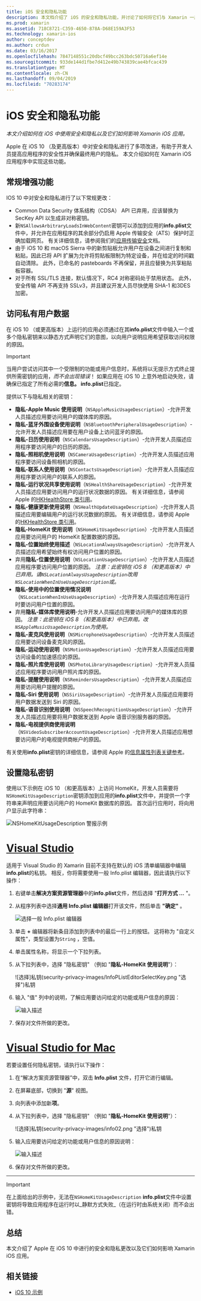 ```yaml
---
title: iOS 安全和隐私功能
description: 本文档介绍了 iOS 的安全和隐私功能，并讨论了如何将它们与 Xamarin 一起使用。 其中介绍了在 iOS 10 中进行的更新以及如何访问专用用户数据。
ms.prod: xamarin
ms.assetid: 718C8721-C359-4650-878A-D68E159A3F53
ms.technology: xamarin-ios
author: conceptdev
ms.author: crdun
ms.date: 03/16/2017
ms.openlocfilehash: 7847148551c20dbcf49bcc263bdc50716a6ef14e
ms.sourcegitcommit: 933de144d1fbe7d412e49b743839cae4bfcac439
ms.translationtype: MT
ms.contentlocale: zh-CN
ms.lasthandoff: 09/04/2019
ms.locfileid: "70283174"
---
```

# <a name="ios-security-and-privacy-features"></a>iOS 安全和隐私功能

_本文介绍如何在 iOS 中使用安全和隐私以及它们如何影响 Xamarin iOS 应用。_

Apple 在 iOS 10 （及更高版本）中对安全和隐私进行了多项改进，有助于开发人员提高应用程序的安全性并确保最终用户的隐私。 本文介绍如何在 Xamarin iOS 应用程序中实现这些功能。

<a name="General-Enhancements" />

## <a name="general-enhancements"></a>常规增强功能

IOS 10 中对安全和隐私进行了以下常规更改：

- Common Data Security 体系结构（CDSA） API 已弃用，应该替换为 SecKey API 以生成非对称密钥。
- 新`NSAllowsArbitraryLoadsInWebContent`密钥可以添加到应用的**info.plist**文件中，并允许在应用程序的其余部分仍启用 Apple 传输安全（ATS）保护时正确加载网页。 有关详细信息，请参阅我们的[应用传输安全](~/ios/app-fundamentals/ats.md)文档。
- 由于 iOS 10 和 macOS Sierra 中的新剪贴板允许用户在设备之间进行复制和粘贴，因此已将 API 扩展为允许将剪贴板限制为特定设备，并在给定的时间戳自动清除。 此外，已命名的 pasteboards 不再保留，并且应替换为共享粘贴板容器。
- 对于所有 SSL/TLS 连接，默认情况下，RC4 对称密码处于禁用状态。 此外，安全传输 API 不再支持 SSLv3，并且建议开发人员尽快使用 SHA-1 和3DES 加密。

<a name="Accessing-Private-User-Data" />

## <a name="accessing-private-user-data"></a>访问私有用户数据

在 iOS 10 （或更高版本）上运行的应用必须通过在其**info.plist**文件中输入一个或多个隐私密钥来以静态方式声明它们的意图，以向用户说明应用希望获取访问权限的原因。

> [!IMPORTANT]
> 当用户尝试访问其中一个受限制的功能或用户信息时，系统将以无提示方式终止提供所需密钥的应用，_而不会出现错误_！ 如果应用在 iOS 10 上意外地启动失败，请确保已指定了所有必需的**信息。 info.plist**已指定。

提供以下与隐私相关的密钥：

- **隐私-Apple Music 使用说明**（`NSAppleMusicUsageDescription`）-允许开发人员描述应用要访问用户的媒体库的原因。
- **隐私-蓝牙外围设备使用说明**（`NSBluetoothPeripheralUsageDescription`）-允许开发人员描述应用要在用户设备上访问蓝牙的原因。
- **隐私-日历使用说明**（`NSCalendarsUsageDescription`）-允许开发人员描述应用程序要访问用户的日历的原因。
- **隐私-照相机使用说明**（`NSCameraUsageDescription`）-允许开发人员描述应用程序要访问设备照相机的原因。
- **隐私-联系人使用说明**（`NSContactsUsageDescription`）-允许开发人员描述应用程序要访问用户的联系人的原因。
- **隐私-运行状况共享使用说明**（`NSHealthShareUsageDescription`）-允许开发人员描述应用要访问用户的运行状况数据的原因。 有关详细信息，请参阅 Apple 的[HKHealthStore 类引用](https://developer.apple.com/reference/healthkit/hkhealthstore)。
- **隐私-健康更新使用说明**（`NSHealthUpdateUsageDescription`）-允许开发人员描述应用要编辑用户的运行状况数据的原因。 有关详细信息，请参阅 Apple 的[HKHealthStore 类引用](https://developer.apple.com/reference/healthkit/hkhealthstore)。
- **隐私-HomeKit 使用说明**（`NSHomeKitUsageDescription`）-允许开发人员描述应用要访问用户的 HomeKit 配置数据的原因。
- **隐私-位置始终使用描述**（`NSLocationAlwaysUsageDescription`）-允许开发人员描述应用希望始终有权访问用户位置的原因。
- 弃用**隐私-位置使用说明**（`NSLocationUsageDescription`）-允许开发人员描述应用程序要访问用户位置的原因。 *注意：此密钥在 iOS 8 （和更高版本）中已弃用。请`NSLocationAlwaysUsageDescription`改用`NSLocationWhenInUseUsageDescription`或。*
- **隐私-使用中的位置使用情况说明**（`NSLocationWhenInUseUsageDescription`）-允许开发人员描述应用在运行时要访问用户位置的原因。
- 弃用**隐私-媒体库使用说明**-允许开发人员描述应用要访问用户的媒体库的原因。 *注意：此密钥在 iOS 8 （和更高版本）中已弃用。改`NSAppleMusicUsageDescription`为使用。*
- **隐私-麦克风使用说明**（`NSMicrophoneUsageDescription`）-允许开发人员描述应用要访问设备麦克风的原因。
- **隐私-运动使用说明**（`NSMotionUsageDescription`）-允许开发人员描述应用要访问设备的加速感应的原因。
- **隐私-照片库使用说明**（`NSPhotoLibraryUsageDescription`）-允许开发人员描述应用程序要访问用户照片库的原因。
- **隐私-提醒使用说明**（`NSRemindersUsageDescription`）-允许开发人员描述应用要访问用户提醒的原因。
- **隐私-Siri 使用说明**（`NSSiriUsageDescription`）-允许开发人员描述应用要将用户数据发送到 Siri 的原因。
- **隐私-语音识别使用说明**（`NSSpeechRecognitionUsageDescription`）-允许开发人员描述应用要将用户数据发送到 Apple 语音识别服务器的原因。
- **隐私-电视提供商使用说明**（`NSVideoSubscriberAccountUsageDescription`）-允许开发人员描述应用想要访问用户的电视提供商帐户的原因。

有关使用**info.plist**密钥的详细信息，请参阅 Apple 的[信息属性列表关键参考](https://developer.apple.com/library/content/documentation/General/Reference/InfoPlistKeyReference/Introduction/Introduction.html#//apple_ref/doc/uid/TP40009248-SW1)。

<a name="Setting-Privacy-Keys" />

## <a name="setting-privacy-keys"></a>设置隐私密钥

使用以下示例在 iOS 10 （和更高版本）上访问 HomeKit，开发人员需要将`NSHomeKitUsageDescription`密钥添加到应用的**info.plist**文件中，并提供一个字符串来声明应用要访问用户的 HomeKit 数据库的原因。 首次运行应用时，将向用户显示此字符串：

![NSHomeKitUsageDescription 警报示例](security-privacy-images/info01.png "NSHomeKitUsageDescription 警报示例")

# <a name="visual-studiotabwindows"></a>[Visual Studio](#tab/windows)

适用于 Visual Studio 的 Xamarin 目前不支持在默认的 iOS 清单编辑器中编辑**info.plist**的私钥。 相反，你将需要使用一般 Info.plist 编辑器，因此请执行以下操作：

1. 右键单击**解决方案资源管理器**中的**info.plist**文件，然后选择 "**打开方式 ...** "。
2. 从程序列表中选择**通用 Info.plist 编辑器**打开该文件，然后单击 **"确定"** 。

    ![选择一般 Info.plist 编辑器](security-privacy-images/InfoEditorSelectionVs.png "选择一般 Info.plist 编辑器")
3. 单击 **+** 编辑器将新条目添加到列表中的最后一行上的按钮。 这将称为 "自定义属性"，类型设置为`String` ，空值。
4. 单击属性名称，将显示一个下拉列表。
5. 从下拉列表中，选择 "隐私密钥" （例如 "**隐私-HomeKit 使用说明**"）： 

    ![选择]私钥(security-privacy-images/InfoPListEditorSelectKey.png "选择")私钥
6. 输入 "值" 列中的说明，了解应用要访问给定的功能或用户信息的原因： 

    ![输入描述](security-privacy-images/InfoPListSetValue.png "输入描述")
7. 保存对文件所做的更改。

# <a name="visual-studio-for-mactabmacos"></a>[Visual Studio for Mac](#tab/macos)

若要设置任何隐私密钥，请执行以下操作：

1. 在“解决方案资源管理器”中，双击 **Info.plist** 文件，打开它进行编辑。
2. 在屏幕底部，切换到 "**源**" 视图。
3. 向列表中添加新**项**。
4. 从下拉列表中，选择 "隐私密钥" （例如 "**隐私-HomeKit 使用说明**"）： 

    ![选择]私钥(security-privacy-images/info02.png "选择")私钥
5. 输入应用要访问给定的功能或用户信息的原因说明： 

    ![输入描述](security-privacy-images/info03.png "输入描述")
6. 保存对文件所做的更改。

-----

> [!IMPORTANT]
> 在上面给出的示例中，无法在`NSHomeKitUsageDescription` **info.plist**文件中设置密钥将导致应用程序在运行时以_静默方式失败_（在运行时由系统关闭）而不会出错。

<a name="Summary" />

## <a name="summary"></a>总结

本文介绍了 Apple 在 iOS 10 中进行的安全和隐私更改以及它们如何影响 Xamarin iOS 应用。

## <a name="related-links"></a>相关链接

- [iOS 10 示例](https://docs.microsoft.com/samples/browse/?products=xamarin&term=Xamarin.iOS+iOS10)
